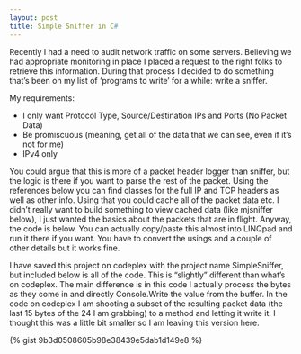 ```yaml
---
layout: post
title: Simple Sniffer in C#
---
```


Recently I had a need to audit network traffic on some servers. Believing we had appropriate monitoring in place I placed a request to the right folks to retrieve this information. During that process I decided to do something that’s been on my list of ‘programs to write’ for a while: write a sniffer.

My requirements:

- I only want Protocol Type, Source/Destination IPs and Ports (No Packet Data)
- Be promiscuous (meaning, get all of the data that we can see, even if it’s not for me)
- IPv4 only

You could argue that this is more of a packet header logger than sniffer, but the logic is there if you want to parse the rest of the packet. Using the references  below you can find classes for the full IP and TCP headers as well as other info. Using that you could cache all of the packet data etc. I didn’t really want to build something to view cached data (like mjsniffer below), I just wanted the basics about the packets that are in flight. Anyway, the code is below. You can actually copy/paste this almost into LINQpad and run it there if you want. You have to convert the usings and a couple of other details but it works fine.

I have saved this project on codeplex with the project name SimpleSniffer, but included below is all of the code. This is “slightly” different than what’s on codeplex. The main difference is in this code I actually process the bytes as they come in and directly Console.Write the value from the buffer. In the code on codeplex I am shooting a subset of the resulting packet data (the last 15 bytes of the 24 I am grabbing) to a method and letting it write it. I thought this was a little bit smaller so I am leaving this version here.

{% gist 9b3d0508605b98e38439e5dab1d149e8 %}
